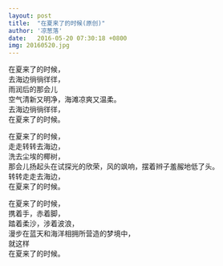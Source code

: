 ```yaml
---
layout: post
title:  "在夏来了的时候(原创)"
author: '凉葱落'
date:   2016-05-20 07:30:18 +0800
img: 20160520.jpg
---
```

在夏来了的时候，        
去海边徜徜徉徉，        
雨润后的那会儿     
空气清新又明净，海滩凉爽又温柔。        
去海边徜徜徉徉，        
在夏来了的时候。

在夏来了的时候，        
走走转转去海边，        
洗去尘埃的椰树，        
那会儿扬起头在试探光的欣荣，风的飒响，摆着辫子羞赧地低了头。      
转转走走去海边，                
在夏来了的时候。

在夏来了的时候，        
携着手，赤着脚，                
踏着柔沙，涉着波浪，              
漫步在蓝天和海洋相拥所营造的梦境中，              
就这样             
在夏来了的时候。
